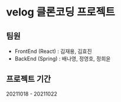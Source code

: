 # velog 클론코딩 프로젝트

## 팀원
- FrontEnd (React) : 김재용, 김효진
- BackEnd (Spring) : 배나영, 정영호, 정희윤

## 프로젝트 기간
20211018 - 20211022